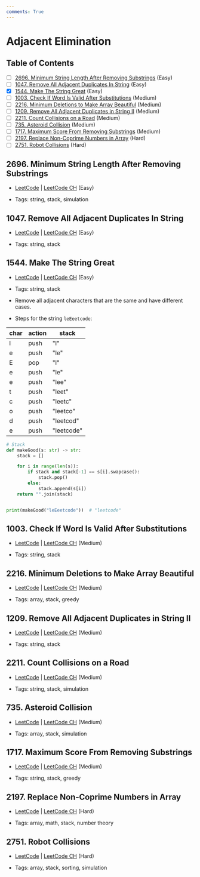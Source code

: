 ```yaml
---
comments: True
---
```


# Adjacent Elimination

## Table of Contents

- [ ] [2696. Minimum String Length After Removing Substrings](https://leetcode.cn/problems/minimum-string-length-after-removing-substrings/) (Easy)
- [ ] [1047. Remove All Adjacent Duplicates In String](https://leetcode.cn/problems/remove-all-adjacent-duplicates-in-string/) (Easy)
- [x] [1544. Make The String Great](https://leetcode.cn/problems/make-the-string-great/) (Easy)
- [ ] [1003. Check If Word Is Valid After Substitutions](https://leetcode.cn/problems/check-if-word-is-valid-after-substitutions/) (Medium)
- [ ] [2216. Minimum Deletions to Make Array Beautiful](https://leetcode.cn/problems/minimum-deletions-to-make-array-beautiful/) (Medium)
- [ ] [1209. Remove All Adjacent Duplicates in String II](https://leetcode.cn/problems/remove-all-adjacent-duplicates-in-string-ii/) (Medium)
- [ ] [2211. Count Collisions on a Road](https://leetcode.cn/problems/count-collisions-on-a-road/) (Medium)
- [ ] [735. Asteroid Collision](https://leetcode.cn/problems/asteroid-collision/) (Medium)
- [ ] [1717. Maximum Score From Removing Substrings](https://leetcode.cn/problems/maximum-score-from-removing-substrings/) (Medium)
- [ ] [2197. Replace Non-Coprime Numbers in Array](https://leetcode.cn/problems/replace-non-coprime-numbers-in-array/) (Hard)
- [ ] [2751. Robot Collisions](https://leetcode.cn/problems/robot-collisions/) (Hard)

## 2696. Minimum String Length After Removing Substrings

-   [LeetCode](https://leetcode.com/problems/minimum-string-length-after-removing-substrings/) | [LeetCode CH](https://leetcode.cn/problems/minimum-string-length-after-removing-substrings/) (Easy)

-   Tags: string, stack, simulation
## 1047. Remove All Adjacent Duplicates In String

-   [LeetCode](https://leetcode.com/problems/remove-all-adjacent-duplicates-in-string/) | [LeetCode CH](https://leetcode.cn/problems/remove-all-adjacent-duplicates-in-string/) (Easy)

-   Tags: string, stack
## 1544. Make The String Great

-   [LeetCode](https://leetcode.com/problems/make-the-string-great/) | [LeetCode CH](https://leetcode.cn/problems/make-the-string-great/) (Easy)

-   Tags: string, stack
-   Remove all adjacent characters that are the same and have different cases.
-   Steps for the string `leEeetcode`:

| char | action | stack      |
| ---- | ------ | ---------- |
| l    | push   | "l"        |
| e    | push   | "le"       |
| E    | pop    | "l"        |
| e    | push   | "le"       |
| e    | push   | "lee"      |
| t    | push   | "leet"     |
| c    | push   | "leetc"    |
| o    | push   | "leetco"   |
| d    | push   | "leetcod"  |
| e    | push   | "leetcode" |

```python title="1544. Make The String Great - Python Solution"
# Stack
def makeGood(s: str) -> str:
    stack = []

    for i in range(len(s)):
        if stack and stack[-1] == s[i].swapcase():
            stack.pop()
        else:
            stack.append(s[i])
    return "".join(stack)


print(makeGood("leEeetcode"))  # "leetcode"

```

## 1003. Check If Word Is Valid After Substitutions

-   [LeetCode](https://leetcode.com/problems/check-if-word-is-valid-after-substitutions/) | [LeetCode CH](https://leetcode.cn/problems/check-if-word-is-valid-after-substitutions/) (Medium)

-   Tags: string, stack
## 2216. Minimum Deletions to Make Array Beautiful

-   [LeetCode](https://leetcode.com/problems/minimum-deletions-to-make-array-beautiful/) | [LeetCode CH](https://leetcode.cn/problems/minimum-deletions-to-make-array-beautiful/) (Medium)

-   Tags: array, stack, greedy
## 1209. Remove All Adjacent Duplicates in String II

-   [LeetCode](https://leetcode.com/problems/remove-all-adjacent-duplicates-in-string-ii/) | [LeetCode CH](https://leetcode.cn/problems/remove-all-adjacent-duplicates-in-string-ii/) (Medium)

-   Tags: string, stack
## 2211. Count Collisions on a Road

-   [LeetCode](https://leetcode.com/problems/count-collisions-on-a-road/) | [LeetCode CH](https://leetcode.cn/problems/count-collisions-on-a-road/) (Medium)

-   Tags: string, stack, simulation
## 735. Asteroid Collision

-   [LeetCode](https://leetcode.com/problems/asteroid-collision/) | [LeetCode CH](https://leetcode.cn/problems/asteroid-collision/) (Medium)

-   Tags: array, stack, simulation
## 1717. Maximum Score From Removing Substrings

-   [LeetCode](https://leetcode.com/problems/maximum-score-from-removing-substrings/) | [LeetCode CH](https://leetcode.cn/problems/maximum-score-from-removing-substrings/) (Medium)

-   Tags: string, stack, greedy
## 2197. Replace Non-Coprime Numbers in Array

-   [LeetCode](https://leetcode.com/problems/replace-non-coprime-numbers-in-array/) | [LeetCode CH](https://leetcode.cn/problems/replace-non-coprime-numbers-in-array/) (Hard)

-   Tags: array, math, stack, number theory
## 2751. Robot Collisions

-   [LeetCode](https://leetcode.com/problems/robot-collisions/) | [LeetCode CH](https://leetcode.cn/problems/robot-collisions/) (Hard)

-   Tags: array, stack, sorting, simulation
